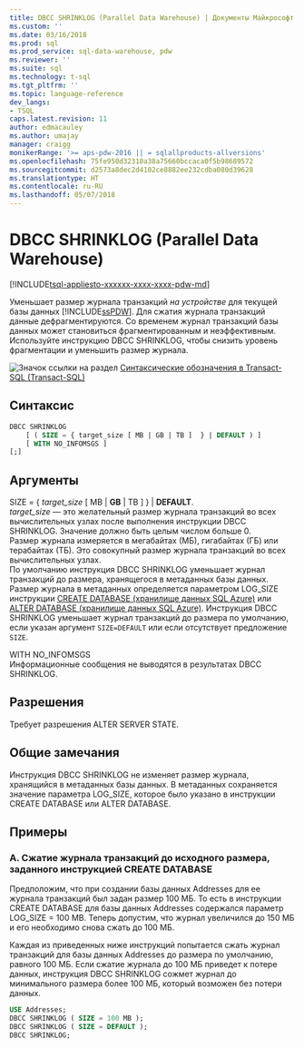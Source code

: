 ```yaml
---
title: DBCC SHRINKLOG (Parallel Data Warehouse) | Документы Майкрософт
ms.custom: ''
ms.date: 03/16/2018
ms.prod: sql
ms.prod_service: sql-data-warehouse, pdw
ms.reviewer: ''
ms.suite: sql
ms.technology: t-sql
ms.tgt_pltfrm: ''
ms.topic: language-reference
dev_langs:
- TSQL
caps.latest.revision: 11
author: edmacauley
ms.author: umajay
manager: craigg
monikerRange: '>= aps-pdw-2016 || = sqlallproducts-allversions'
ms.openlocfilehash: 75fe950d32310a38a75660bccaca0f5b98689572
ms.sourcegitcommit: d2573a8dec2d4102ce8882ee232cdba080d39628
ms.translationtype: HT
ms.contentlocale: ru-RU
ms.lasthandoff: 05/07/2018
---
```

# <a name="dbcc-shrinklog-parallel-data-warehouse"></a>DBCC SHRINKLOG (Parallel Data Warehouse)
[!INCLUDE[tsql-appliesto-xxxxxx-xxxx-xxxx-pdw-md](../../includes/tsql-appliesto-xxxxxx-xxxx-xxxx-pdw-md.md)]

Уменьшает размер журнала транзакций *на устройстве* для текущей базы данных [!INCLUDE[ssPDW](../../includes/sspdw-md.md)]. Для сжатия журнала транзакций данные дефрагментируются. Со временем журнал транзакций базы данных может становиться фрагментированным и неэффективным. Используйте инструкцию DBCC SHRINKLOG, чтобы снизить уровень фрагментации и уменьшить размер журнала.
  
![Значок ссылки на раздел](../../database-engine/configure-windows/media/topic-link.gif "Значок ссылки на раздел") [Синтаксические обозначения в Transact-SQL (Transact-SQL)](../../t-sql/language-elements/transact-sql-syntax-conventions-transact-sql.md)
  
## <a name="syntax"></a>Синтаксис  
  
```sql
DBCC SHRINKLOG   
    [ ( SIZE = { target_size [ MB | GB | TB ]  } | DEFAULT ) ]   
    [ WITH NO_INFOMSGS ]   
[;]  
```  
  
## <a name="arguments"></a>Аргументы  
SIZE = { *target_size* [ MB | **GB** | TB ]  } | **DEFAULT**.  
*target_size* — это желательный размер журнала транзакций во всех вычислительных узлах после выполнения инструкции DBCC SHRINKLOG. Значение должно быть целым числом больше 0.  
Размер журнала измеряется в мегабайтах (МБ), гигабайтах (ГБ) или терабайтах (ТБ). Это совокупный размер журнала транзакций во всех вычислительных узлах.  
По умолчанию инструкция DBCC SHRINKLOG уменьшает журнал транзакций до размера, хранящегося в метаданных базы данных. Размер журнала в метаданных определяется параметром LOG_SIZE инструкции [CREATE DATABASE (хранилище данных SQL Azure)](../../t-sql/statements/create-database-azure-sql-data-warehouse.md) или [ALTER DATABASE (хранилище данных SQL Azure)](../../t-sql/statements/alter-database-azure-sql-data-warehouse.md). Инструкция DBCC SHRINKLOG уменьшает журнал транзакций до размера по умолчанию, если указан аргумент `SIZE=DEFAULT` или если отсутствует предложение `SIZE`.
  
WITH NO_INFOMSGS  
Информационные сообщения не выводятся в результатах DBCC SHRINKLOG.  
  
## <a name="permissions"></a>Разрешения  
Требует разрешения ALTER SERVER STATE.
  
## <a name="general-remarks"></a>Общие замечания  
Инструкция DBCC SHRINKLOG не изменяет размер журнала, хранящийся в метаданных базы данных. В метаданных сохраняется значение параметра LOG_SIZE, которое было указано в инструкции CREATE DATABASE или ALTER DATABASE.
  
## <a name="examples"></a>Примеры 
### <a name="a-shrink-the-transaction-log-to-the-original-size-specified-by-create-database"></a>A. Сжатие журнала транзакций до исходного размера, заданного инструкцией CREATE DATABASE  
Предположим, что при создании базы данных Addresses для ее журнала транзакций был задан размер 100 МБ. То есть в инструкции CREATE DATABASE для базы данных Addresses содержался параметр LOG_SIZE = 100 MB. Теперь допустим, что журнал увеличился до 150 МБ и его необходимо снова сжать до 100 МБ.
  
Каждая из приведенных ниже инструкций попытается сжать журнал транзакций для базы данных Addresses до размера по умолчанию, равного 100 МБ. Если сжатие журнала до 100 МБ приведет к потере данных, инструкция DBCC SHRINKLOG сожмет журнал до минимального размера более 100 МБ, который возможен без потери данных.
  
```sql
USE Addresses;  
DBCC SHRINKLOG ( SIZE = 100 MB );  
DBCC SHRINKLOG ( SIZE = DEFAULT );  
DBCC SHRINKLOG;  
```  
  
  
